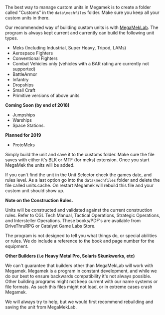 The best way to manage custom units in Megamek is to create a folder called "Customs" in the `data\mechfiles` folder. Make sure you keep all your custom units in there.

Our recommended way of building custom units is with [MegaMekLab](https://github.com/MegaMek/megameklab/releases). The program is always kept current and currently can build the following unit types.
* Meks (Including Industrial, Super Heavy, Tripod, LAMs)                                                                              
* Aerospace Fighters
* Conventional Fighters
* Combat Vehicles only (vehicles with a BAR rating are currently not supported)
* BattleArmor
* Infantry
* Dropships
* Small Craft
* Primitive versions of above units

**Coming Soon (by end of 2018)**
* Jumpships
* Warships
* Space Stations.

**Planned for 2019**
* ProtoMeks

Simply build the unit and save it to the customs folder. Make sure the file saves with either it's BLK or MTF (for meks) extension.  Once you start MegaMek the units will be added.

If you can't find the unit in the Unit Selector check the games date, and rules level. As a last option go into the `data\mechfiles` folder and delete the file called units.cache. On restart Megamek will rebuild this file and your custom unit should show up.

**Note on the Construction Rules.**

Units will be constructed and validated against the current construction rules. Refer to CGL Tech Manual, Tactical Operations, Strategic Operations, and Intersteller Operations. These books/PDF's are available from DriveThruRPG or Catalyst Game Labs Store.

The program is not designed to tell you what things do, or special abilities or rules.  We do include a reference to the book and page number for the equipment.

**Other Builders (i.e Heavy Metal Pro, Solaris Skunkwerks, etc)**

We can't guarantee that builders other than MegaMekLab will work with Megamek.  Megamek is a program in constant development, and while we do our best to ensure backwards compatibility it's not always possible.  Other building programs might not keep current with our name systems or file formats. As such this files might not load, or in extreme cases crash Megamek. 

We will always try to help, but we would first recommend rebuilding and saving the unit from MegaMekLab.
